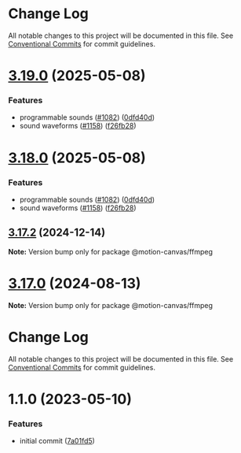 # Change Log

All notable changes to this project will be documented in this file.
See [Conventional Commits](https://conventionalcommits.org) for commit guidelines.

# [3.19.0](https://github.com/motion-canvas/motion-canvas/compare/v3.16.0...v3.19.0) (2025-05-08)


### Features

* programmable sounds ([#1082](https://github.com/motion-canvas/motion-canvas/issues/1082)) ([0dfd40d](https://github.com/motion-canvas/motion-canvas/commit/0dfd40dfb939b6a7b8ed9c9c20f02cdda2ca1cc8))
* sound waveforms ([#1158](https://github.com/motion-canvas/motion-canvas/issues/1158)) ([f26fb28](https://github.com/motion-canvas/motion-canvas/commit/f26fb280becb79601f8ae195cc6287a05e3ed1de))





# [3.18.0](https://github.com/motion-canvas/motion-canvas/compare/v3.16.0...v3.18.0) (2025-05-08)


### Features

* programmable sounds ([#1082](https://github.com/motion-canvas/motion-canvas/issues/1082)) ([0dfd40d](https://github.com/motion-canvas/motion-canvas/commit/0dfd40dfb939b6a7b8ed9c9c20f02cdda2ca1cc8))
* sound waveforms ([#1158](https://github.com/motion-canvas/motion-canvas/issues/1158)) ([f26fb28](https://github.com/motion-canvas/motion-canvas/commit/f26fb280becb79601f8ae195cc6287a05e3ed1de))





## [3.17.2](https://github.com/motion-canvas/motion-canvas/compare/v3.17.1...v3.17.2) (2024-12-14)

**Note:** Version bump only for package @motion-canvas/ffmpeg





# [3.17.0](https://github.com/motion-canvas/motion-canvas/compare/v3.16.0...v3.17.0) (2024-08-13)

**Note:** Version bump only for package @motion-canvas/ffmpeg





# Change Log

All notable changes to this project will be documented in this file. See
[Conventional Commits](https://conventionalcommits.org) for commit guidelines.

# 1.1.0 (2023-05-10)

### Features

- initial commit
  ([7a01fd5](https://github.com/motion-canvas/exporters/commit/7a01fd5614f2d62b4bd6e24c1096706f5dbf218b))
